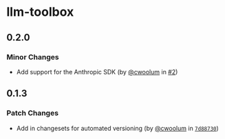 # llm-toolbox

## 0.2.0

### Minor Changes

- Add support for the Anthropic SDK (by [@cwoolum](https://github.com/cwoolum) in [#2](https://github.com/cwoolum/LLMToolbox/pull/2))

## 0.1.3

### Patch Changes

- Add in changesets for automated versioning (by [@cwoolum](https://github.com/cwoolum) in [`7d88730`](https://github.com/cwoolum/LLMToolbox/commit/7d887306859b9036f1c545958caee73d0be73e80))
